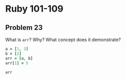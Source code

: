 # Ruby 101-109
## Problem 23

What is `arr`? Why? What concept does it demonstrate?

```ruby
a = [1, 3]
b = [2]
arr = [a, b]
arr[1] = 5

arr
```
